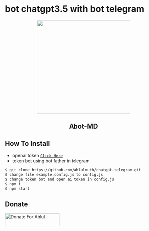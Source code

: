 # bot chatgpt3.5 with bot telegram

<div align="center">
  <img height="300" src="https://i.pinimg.com/originals/0d/0d/f9/0d0df9962b32752bfba31a449732e59e.jpg"  />
</div>

<h2 align="center">Abot-MD</h2>

## How To Install

- openai token [`Click Here`](https://openai.com/blog/openai-api)
- token bot using bot father in telegram

```sh
$ git clone https://github.com/ahlulmukh/chatgpt-telegram.git
$ change file example.config.js to config.js
$ change token bot and open ai token in config.js
$ npm i
$ npm start

```

## Donate

<a href="https://saweria.co/ahlulmukh" target="_blank"><img src="https://user-images.githubusercontent.com/26188697/180601310-e82c63e4-412b-4c36-b7b5-7ba713c80380.png" alt="Donate For Ahlul" height="41" width="174"></a>
